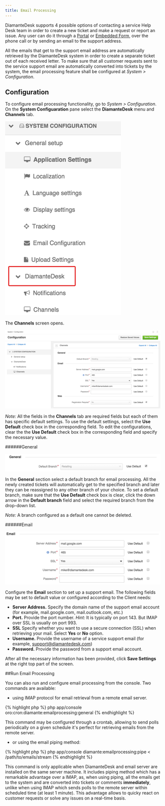 ```yaml
---
title: Email Processing
---
```


DiamanteDesk supports 4 possible options of contacting a service Help Desk team in order to create a new ticket and make a request or report an issue. Any user can do it through a [Portal](portal.html) or [Embedded Form](embedded-form.html), over the phone call or by sending an email to the support address.

All the emails that get to the support email address are automatically retrieved by the DiamanteDesk system in order to create a  separate ticket out of each received letter. To make sure that all customer requests sent to the service support email are automatically converted into tickets by the system, the email processing feature shall be configured at  _System > Configuration_.

## Configuration

To configure email processing functionality, go to _System > Configuration_. On the **System Configuaration** pane select the **DiamanteDesk** menu and **Channels** tab.

![System configuration](img/sys_config.jpg)

The **Channels** screen opens.

![Channels](img/channels.png)

_Note:_ All the fields in the **Channels** tab are required fields but each of them has specific default settings. To use the default settings, select the **Use Default** check box in the corresponding field. To edit the configurations, clear the the **Use Default** check box in the corresponding field and specify the  necessary value.

######General

![General](img/general.png)

In the **General** section select a default branch for email processing. All the newly created tickets will automatically get to the specified branch and later they can be reassigned to any other branch of your choice.
To set a default branch, make sure that the **Use Default** check box is clear, click the down arrow in the **Default branch** field and select the required branch from the drop-down list.

_Note:_ A branch configured as a default one cannot be deleted.

######Email

![Email](img/email.png)

Configure the **Email** section to set up a support email. The following fields may be set to default value or configured according to the Client needs:

* **Server Address.** Specify the domain name of the support email account (for example, mail.google.com, mail.outlook.com, etc.)
* **Port.** Provide the port number. _Hint:_ It is typically on port 143. But IMAP over SSL is usually on port 993.
* **SSL** Specify whether you want to use a secure connection (SSL) when retrieving your mail. Select **Yes** or **No** option.
* **Username.** Provide the username of a service support email (for example, support@diamantedesk.com)
* **Password.** Provide the password from a support email account.

After all the necessary information has been provided, click **Save Settings** at the right top part of the screen.

##Run Email Processing

You can also run and configure email processing from the console. Two commands are available:

* using IMAP protocol for email retrieval from a remote email server.

{% highlight php %}
php app/console oro:cron:diamante:emailprocessing:general
{% endhighlight %}

This command may be configured through a crontab, allowing to send polls periodically on a given schedule it's perfect for retrieving emails from the remote server.

* or using the email piping method:

{% highlight php %}
php app/console diamante:emailprocessing:pipe <  /path/to/emails/stream
{% endhighlight %}

This command is only applicable when DiamanteDesk and email server are installed on the same server machine. It includes piping method which has a remarkable advantage over a IMAP, as,  when using piping, all the emails get to the system and are converted into tickets or comments **immediately**, unlike when using IMAP which sends polls to the remote server within scheduled time (at least 1 minute). This advantage allows to quicky react on customer requests or solve any issues on a real-time basis.